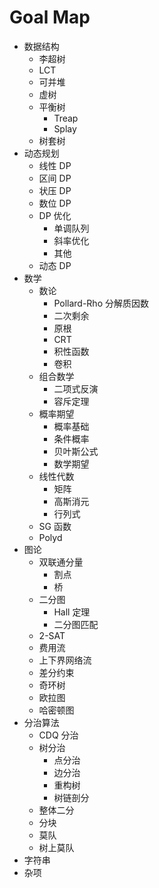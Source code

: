 # Goal Map

- 数据结构
  - 李超树
  - LCT
  - 可并堆
  - 虚树
  - 平衡树
    - Treap
    - Splay
  - 树套树
- 动态规划
  - 线性 DP
  - 区间 DP
  - 状压 DP
  - 数位 DP
  - DP 优化
    - 单调队列
    - 斜率优化
    - 其他
  - 动态 DP
- 数学
  - 数论
    - Pollard-Rho 分解质因数
    - 二次剩余
    - 原根
    - CRT
    - 积性函数
    - 卷积
  - 组合数学
    - 二项式反演
    - 容斥定理
  - 概率期望
    - 概率基础
    - 条件概率
    - 贝叶斯公式
    - 数学期望
  - 线性代数
    - 矩阵
    - 高斯消元
    - 行列式
  - SG 函数
  - Polyd
- 图论
  - 双联通分量
    - 割点
    - 桥
  - 二分图
    - Hall 定理
    - 二分图匹配
  - 2-SAT
  - 费用流
  - 上下界网络流
  - 差分约束
  - 奇环树
  - 欧拉图
  - 哈密顿图
- 分治算法
  - CDQ 分治
  - 树分治
    - 点分治
    - 边分治
    - 重构树
    - 树链剖分
  - 整体二分
  - 分块
  - 莫队
  - 树上莫队
- 字符串
- 杂项